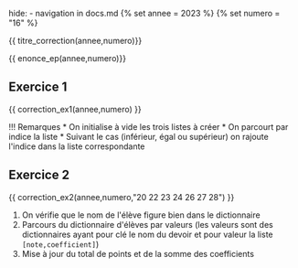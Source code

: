 hide: - navigation  in docs.md
{% set annee = 2023 %}
{% set numero = "16" %}

{{ titre_correction(annee,numero)}}


{{ enonce_ep(annee,numero)}}
 

## Exercice 1

{{ correction_ex1(annee,numero) }}

!!! Remarques
    * On initialise à vide les trois listes à créer 
    * On parcourt par indice la liste
    * Suivant le cas (inférieur, égal ou supérieur) on rajoute l'indice dans la liste correspondante
## Exercice 2 

{{ correction_ex2(annee,numero,"20 22 23 24 26 27 28") }}

1. On vérifie que le nom de l'élève figure bien dans le dictionnaire
2. Parcours du dictionnaire d'élèves par valeurs (les valeurs sont des dictionnaires ayant pour clé le nom du devoir et pour valeur la liste `[note,coefficient]`)
3. Mise à jour du total de points et de la somme des coefficients